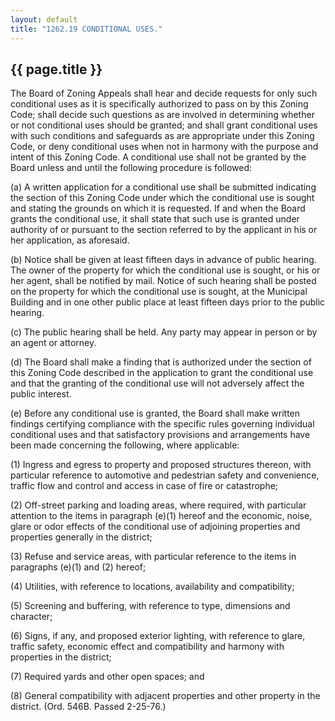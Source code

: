 ```yaml
---
layout: default 
title: "1262.19 CONDITIONAL USES."
---
```


{{ page.title }}
----------------

The Board of Zoning Appeals shall hear and decide requests for only such
conditional uses as it is specifically authorized to pass on by this
Zoning Code; shall decide such questions as are involved in determining
whether or not conditional uses should be granted; and shall grant
conditional uses with such conditions and safeguards as are appropriate
under this Zoning Code, or deny conditional uses when not in harmony
with the purpose and intent of this Zoning Code. A conditional use shall
not be granted by the Board unless and until the following procedure is
followed:

​(a) A written application for a conditional use shall be submitted
indicating the section of this Zoning Code under which the conditional
use is sought and stating the grounds on which it is requested. If and
when the Board grants the conditional use, it shall state that such use
is granted under authority of or pursuant to the section referred to by
the applicant in his or her application, as aforesaid.

​(b) Notice shall be given at least fifteen days in advance of public
hearing. The owner of the property for which the conditional use is
sought, or his or her agent, shall be notified by mail. Notice of such
hearing shall be posted on the property for which the conditional use is
sought, at the Municipal Building and in one other public place at least
fifteen days prior to the public hearing.

​(c) The public hearing shall be held. Any party may appear in person or
by an agent or attorney.

​(d) The Board shall make a finding that is authorized under the section
of this Zoning Code described in the application to grant the
conditional use and that the granting of the conditional use will not
adversely affect the public interest.

​(e) Before any conditional use is granted, the Board shall make written
findings certifying compliance with the specific rules governing
individual conditional uses and that satisfactory provisions and
arrangements have been made concerning the following, where applicable:

​(1) Ingress and egress to property and proposed structures thereon,
with particular reference to automotive and pedestrian safety and
convenience, traffic flow and control and access in case of fire or
catastrophe;

​(2) Off-street parking and loading areas, where required, with
particular attention to the items in paragraph (e)(1) hereof and the
economic, noise, glare or odor effects of the conditional use of
adjoining properties and properties generally in the district;

​(3) Refuse and service areas, with particular reference to the items in
paragraphs (e)(1) and (2) hereof;

​(4) Utilities, with reference to locations, availability and
compatibility;

​(5) Screening and buffering, with reference to type, dimensions and
character;

​(6) Signs, if any, and proposed exterior lighting, with reference to
glare, traffic safety, economic effect and compatibility and harmony
with properties in the district;

​(7) Required yards and other open spaces; and

​(8) General compatibility with adjacent properties and other property
in the district. (Ord. 546B. Passed 2-25-76.)
